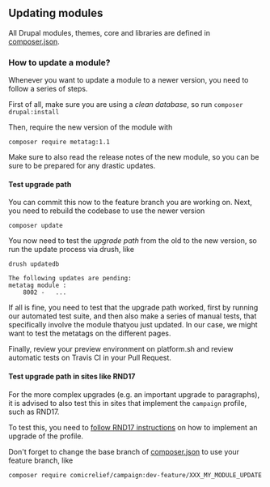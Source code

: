 ## Updating modules

All Drupal modules, themes, core and libraries are defined in [composer.json](composer.json).

### How to update a module?

Whenever you want to update a module to a newer version, you need to follow a series of steps.

First of all, make sure you are using a *clean database*, so run `composer drupal:install`

Then, require the new version of the module with

	composer require metatag:1.1

Make sure to also read the release notes of the new module, so you can be sure to be prepared for any drastic updates.

#### Test upgrade path

You can commit this now to the feature branch you are working on. Next, you need to rebuild the codebase to use the newer version

	composer update

You now need to test the *upgrade path* from the old to the new version, so run the update process via drush, like

	drush updatedb

	The following updates are pending:
	metatag module :
		8002 -   ...

If all is fine, you need to test that the upgrade path worked, first by running our automated test suite, and then also make a series of manual tests, that specifically involve the module thatyou just updated. In our case, we might want to test the metatags on the different pages.

Finally, review your preview environment on platform.sh and review automatic tests on Travis CI in your Pull Request.

#### Test upgrade path in sites like RND17

For the more complex upgrades (e.g. an important upgrade to paragraphs), it is advised to also test this in sites that implement the `campaign` profile, such as RND17.

To test this, you need to [follow RND17 instructions](https://github.com/comicrelief/rnd17#updating-the-base-profile) on how to implement an upgrade of the profile.

Don't forget to change the base branch of [composer.json](https://github.com/comicrelief/rnd17/blob/develop/composer.json) to use your feature branch, like

	composer require comicrelief/campaign:dev-feature/XXX_MY_MODULE_UPDATE

